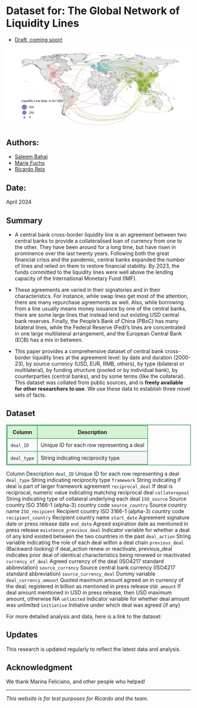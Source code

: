 # Dataset for: The Global Network of Liquidity Lines

- [Draft, coming soon!](https://personal.lse.ac.uk/reisr/papers/99-infdis.pdf)

![Description of the image](Map_Network.png)


## Authors:

- [Saleem Bahaj](https://sites.google.com/site/saleembahaj/home)
- [Marie Fuchs](https://www.lse.ac.uk/economics/people/research-students/marie-fuchs)
- [Ricardo Reis](https://www.r2rsquared.com/)

## Date:

April 2024

## Summary
- A central bank cross-border liquidity line is an agreement between two central banks to
provide a collateralised loan of currency from one to the other. They have been around for
a long time, but have risen in prominence over the last twenty years. Following both the
great financial crisis and the pandemic, central banks expanded the number of lines and
relied on them to restore financial stability. By 2023, the funds committed to the liquidity
lines were well above the lending capacity of the International Monetary Fund (IMF). 

- These agreements are varied in their signatories and in their characteristics. For instance, while swap lines get most of the attention, there are many repurchase agreements
as well. Also, while borrowing from a line usually means money issuance by one of the
central banks, there are some large lines that instead lend out existing USD central bank
reserves. Finally, the People’s Bank of China (PBoC) has many bilateral lines, while the
Federal Reserve (Fed)’s lines are concentrated in one large multilateral arrangement, and
the European Central Bank (ECB) has a mix in between.

- This paper provides a comprehensive dataset of central bank cross-border liquidity
lines at the agreement level: by date and duration (2000-23), by source currency (USD,
EUR, RMB, others), by type (bilateral or multilateral), by funding structure (pooled or
by individual bank), by counterparties (central banks), and by some terms (like the collateral). This dataset was collated from public sources, and is **freely available for other
researchers to use**. We use these data to establish three novel sets of facts.


## Dataset

<table style="border-collapse: collapse; width: 100%; max-width: 800px; border: 2px solid #68b684;">
  <tr style="background-color: #d4f4d3;">
    <th style="border: 2px solid #68b684; padding: 8px;">Column</th>
    <th style="border: 2px solid #68b684; padding: 8px;">Description</th>
  </tr>
  <tr>
    <td style="border: 2px solid #68b684; padding: 8px;"><code>deal_ID</code></td>
    <td style="border: 2px solid #68b684; padding: 8px;">Unique ID for each row representing a deal</td>
  </tr>
  <tr style="background-color: #f5f5f5;">
    <td style="border: 2px solid #68b684; padding: 8px;"><code>deal_type</code></td>
    <td style="border: 2px solid #68b684; padding: 8px;">String indicating reciprocity type</td>
  </tr>
  <!-- Add more rows as needed -->
</table>

  <tr>
    <th>Column</th>
    <th>Description</th>
  </tr>
  <tr>
    <td><code>deal_ID</code></td>
    <td>Unique ID for each row representing a deal</td>
  </tr>
  <tr>
    <td><code>deal_type</code></td>
    <td>String indicating reciprocity type</td>
  </tr>
  <tr>
    <td><code>framework</code></td>
    <td>String indicating if deal is part of larger framework agreement</td>
  </tr>
  <tr>
    <td><code>reciprocal_deal</code></td>
    <td>If deal is reciprocal, numeric value indicating matching reciprocal deal</td>
  </tr>
  <tr>
    <td><code>collaterepoal</code></td>
    <td>String indicating type of collateral underlying each deal</td>
  </tr>
  <tr>
    <td><code>ISO_source</code></td>
    <td>Source country ISO 3166-1 (alpha-3) country code</td>
  </tr>
  <tr>
    <td><code>source_country</code></td>
    <td>Source country name</td>
  </tr>
  <tr>
    <td><code>ISO_recipient</code></td>
    <td>Recipient country ISO 3166-1 (alpha-3) country code</td>
  </tr>
  <tr>
    <td><code>recipient_country</code></td>
    <td>Recipient country name</td>
  </tr>
  <tr>
    <td><code>start_date</code></td>
    <td>Agreement signature date or press release date</td>
  </tr>
  <tr>
    <td><code>end_date</code></td>
    <td>Agreed expiration date as mentioned in press release</td>
  </tr>
  <tr>
    <td><code>existence_previous_deal</code></td>
    <td>Indicator variable for whether a deal of any kind existed between the two countries in the past</td>
  </tr>
  <tr>
    <td><code>deal_action</code></td>
    <td>String variable indicating the role of each deal within a deal chain</td>
  </tr>
  <tr>
    <td><code>previous_deal</code></td>
    <td>(Backward-looking) if deal_action renew or reactivate, previous_deal indicates prior deal of identical characteristics being renewed or reactivated</td>
  </tr>
  <tr>
    <td><code>currency_of_deal</code></td>
    <td>Agreed currency of the deal (ISO4217 standard abbreviation)</td>
  </tr>
  <tr>
    <td><code>source_currency</code></td>
    <td>Source central bank currency (ISO4217 standard abbreviation)</td>
  </tr>
  <tr>
    <td><code>source_currency_deal</code></td>
    <td>Dummy variable</td>
  </tr>
  <tr>
    <td><code>deal_currency_amount</code></td>
    <td>Quoted maximum amount agreed on in currency of the deal; registered in billion as mentioned in press release</td>
  </tr>
  <tr>
    <td><code>USD_amount</code></td>
    <td>If deal amount mentioned in USD in press release, then USD maximum amount, otherwise NA</td>
  </tr>
  <tr>
    <td><code>unlimited</code></td>
    <td>Indicator variable for whether deal amount was unlimited</td>
  </tr>
  <tr>
    <td><code>initiative</code></td>
    <td>Initiative under which deal was agreed (if any)</td>
  </tr>
</table>


For more detailed analysis and data, here is a link to the dataset: 
## Updates

This research is updated regularly to reflect the latest data and analysis.

## Acknowledgment

We thank Marina Feliciano, and other people who helped!

---

*This website is for test purposes for Ricardo and the team.*
